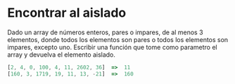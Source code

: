 # Encontrar al aislado

Dado un array de números enteros, pares o impares, de al menos 3 elementos, donde todos los elementos son pares o todos los elementos son impares, excepto uno. Escribir una función que tome como parametro el array y devuelva el elemento aislado.

```js
[2, 4, 0, 100, 4, 11, 2602, 36]  =>  11
[160, 3, 1719, 19, 11, 13, -21]  =>  160
```